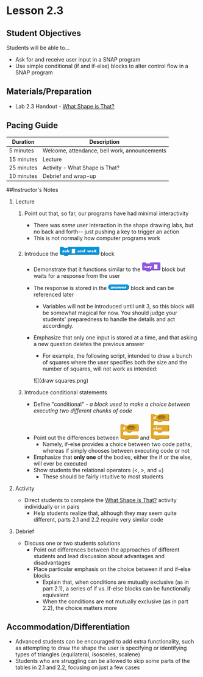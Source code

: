 # Lesson 2.3
## Student Objectives
Students will be able to...
* Ask for and receive user input in a SNAP program
* Use simple conditional (if and if-else) blocks to alter control flow in a SNAP program

## Materials/Preparation
* Lab 2.3 Handout - [What Shape is That?](lab_23.md)

## Pacing Guide
| Duration | Description |
|--|--|
| 5 minutes | Welcome, attendance, bell work, announcements |
| 15 minutes | Lecture |
| 25 minutes | Activity - What Shape is That? |
| 10 minutes | Debrief and wrap-up |

##Instructor's Notes
1. Lecture
    1. Point out that, so far, our programs have had minimal interactivity
        * There was _some_ user interaction in the shape drawing labs, but no back and forth-- just pushing a key to trigger an action
        * This is not normally how computer programs work
    2. Introduce the ![](ask.png) block
        * Demonstrate that it functions similar to the ![](say.png) block but waits for a response from the user
        * The response is stored in the ![](answer.png) block and can be referenced later
            * Variables will not be introduced until unit 3, so this block will be somewhat magical for now.  You should judge your students' preparedness to handle the details and act accordingly.
        * Emphasize that only one input is stored at a time, and that asking a new question deletes the previous answer
            * For example, the following script, intended to draw a bunch of squares where the user specifies both the size and the number of squares, will not work as intended:
            
            ![](draw squares.png)

    3. Introduce conditional statements
        * Define "conditional" - _a block used to make a choice between executing two different chunks of code_
        * Point out the differences between ![](if.png) and ![](if-else.png)
            * Namely, if-else provides a choice between two code paths, whereas if simply chooses between executing code or not
        * Emphasize that **only one** of the bodies, either the if or the else, will ever be executed
        * Show students the relational operators (<, >, and =)
            * These should be fairly intuitive to most students

2. Activity
    * Direct students to complete the [What Shape is That?](lab_23.md) activity individually or in pairs
        * Help students realize that, although they may seem quite different, parts 2.1 and 2.2 require very similar code

3. Debrief
    * Discuss one or two students solutions
        * Point out differences between the approaches of different students and lead discussion about advantages and disadvantages
        * Place particular emphasis on the choice between if and if-else blocks
            * Explain that, when conditions are mutually exclusive (as in part 2.1), a series of if vs. if-else blocks can be functionally equivalent
            * When the conditions are not mutually exclusive (as in part 2.2), the choice matters more


## Accommodation/Differentiation
* Advanced students can be encouraged to add extra functionality, such as attempting to draw the shape the user is specifying or identifying types of triangles (equilateral, isosceles, scalene)
* Students who are struggling can be allowed to skip some parts of the tables in 2.1 and 2.2, focusing on just a few cases